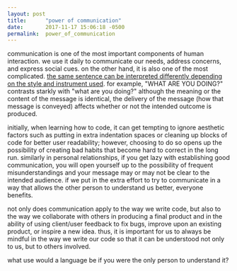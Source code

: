 ```yaml
---
layout: post
title:      "power of communication"
date:       2017-11-17 15:06:18 -0500
permalink:  power_of_communication
---
```



communication is one of the most important components of human interaction. we use it daily to communicate our needs, address concerns, and express social cues. on the other hand, it is also one of the most complicated. [the same sentence can be interpreted differently depending on the style and instrument used](https://youtu.be/naleynXS7yo). for example, "WHAT ARE YOU DOING?" contrasts starkly with "what are you doing?" although the meaning or the content of the message is identical, the delivery of the message (how that message is conveyed) affects whether or not the intended outcome is produced.

initially, when learning how to code, it can get tempting to ignore aesthetic factors such as putting in extra indentation spaces or cleaning up blocks of code for better user readability; however, choosing to do so opens up the possibility of creating bad habits that become hard to correct in the long run. similarly in personal relationships, if you get lazy with establishing good communication, you will open yourself up to the possibility of frequent misunderstandings and your message may or may not be clear to the intended audience. if we put in the extra effort to try to communicate in a way that allows the other person to understand us better, everyone benefits.

not only does communication apply to the way we write code, but also to the way we collaborate with others in producing a final product and in the ability of using client/user feedback to fix bugs, improve upon an existing product, or inspire a new idea. thus, it is important for us to always be mindful in the way we write our code so that it can be understood not only to us, but to others involved.

what use would a language be if you were the only person to understand it?
